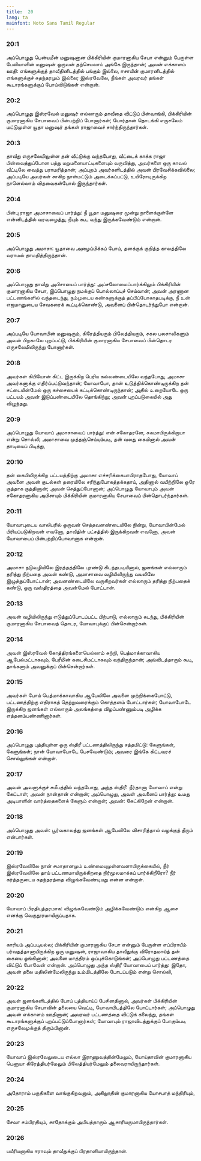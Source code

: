 ```yaml
---
title:  20
lang: ta
mainfont: Noto Sans Tamil Regular
---
```


###  20:1

அப்பொழுது பென்யமீன் மனுஷனான பிக்கிரியின் குமாரனாகிய சேபா என்னும் பேருள்ள பேலியாளின் மனுஷன் ஒருவன் தற்செயலாய் அங்கே இருந்தான்; அவன் எக்காளம் ஊதி: எங்களுக்குத் தாவீதினிடத்தில் பங்கும் இல்லை, ஈசாயின் குமாரனிடத்தில் எங்களுக்குச் சுதந்தரமும் இல்லை; இஸ்ரவேலே, நீங்கள் அவரவர் தங்கள் கூடாரங்களுக்குப் போய்விடுங்கள் என்றான்.

###  20:2

அப்பொழுது இஸ்ரவேல் மனுஷர் எல்லாரும் தாவீதை விட்டுப் பின்வாங்கி, பிக்கிரியின் குமாரனாகிய சேபாவைப் பின்பற்றிப் போனார்கள்; யோர்தான் தொடங்கி எருசலேம் மட்டுமுள்ள யூதா மனுஷர் தங்கள் ராஜாவைச் சார்ந்திருந்தார்கள்.

###  20:3

தாவீது எருசலேமிலுள்ள தன் வீட்டுக்கு வந்தபோது, வீட்டைக் காக்க ராஜா பின்வைத்துப்போன பத்து மறுமனையாட்டிகளையும் வருவித்து, அவர்களை ஒரு காவல் வீட்டிலே வைத்து பராமரித்தான்; அப்புறம் அவர்களிடத்தில் அவன் பிரவேசிக்கவில்லை; அப்படியே அவர்கள் சாகிற நாள்மட்டும் அடைக்கப்பட்டு, உயிரோடிருக்கிற நாளெல்லாம் விதவைகள்போல் இருந்தார்கள்.

###  20:4

பின்பு ராஜா அமாசாவைப் பார்த்து: நீ யூதா மனுஷரை மூன்று நாளைக்குள்ளே என்னிடத்தில் வரவழைத்து, நீயும் கூட வந்து இருக்கவேண்டும் என்றான்.

###  20:5

அப்பொழுது அமாசா: யூதாவை அழைப்பிக்கப் போய், தனக்குக் குறித்த காலத்திலே வராமல் தாமதித்திருந்தான்.

###  20:6

அப்பொழுது தாவீது அபிசாயைப் பார்த்து: அப்சலோமைப்பார்க்கிலும் பிக்கிரியின் குமாரனாகிய சேபா, இப்பொழுது நமக்குப் பொல்லாப்புச் செய்வான்; அவன் அரணான பட்டணங்களில் வந்தடைந்து, நம்முடைய கண்களுக்குத் தப்பிப்போகாதபடிக்கு, நீ உன் எஜமானுடைய சேவகரைக் கூட்டிக்கொண்டு, அவனைப் பின்தொடர்ந்துபோ என்றான்.

###  20:7

அப்படியே யோவாபின் மனுஷரும், கிரேத்தியரும் பிலேத்தியரும், சகல பலசாலிகளும் அவன் பிறகாலே புறப்பட்டு, பிக்கிரியின் குமாரனாகிய சேபாவைப் பின்தொடர எருசலேமிலிருந்து போனார்கள்.

###  20:8

அவர்கள் கிபியோன் கிட்ட இருக்கிற பெரிய கல்லண்டையிலே வந்தபோது, அமாசா அவர்களுக்கு எதிர்ப்பட்டுவந்தான்; யோவாபோ, தான் உடுத்திக்கொண்டிருக்கிற தன் சட்டையின்மேல் ஒரு கச்சையைக் கட்டிக்கொண்டிருந்தான்; அதில் உறையோடே ஒரு பட்டயம் அவன் இடுப்பண்டையிலே தொங்கிற்று; அவன் புறப்படுகையில் அது விழுந்தது.

###  20:9

அப்பொழுது யோவாப் அமாசாவைப் பார்த்து: என் சகோதரனே, சுகமாயிருக்கிறாயா என்று சொல்லி, அமாசாவை முத்தஞ்செய்யும்படி, தன் வலது கையினால் அவன் தாடியைப் பிடித்து,

###  20:10

தன் கையிலிருக்கிற பட்டயத்திற்கு அமாசா எச்சரிக்கையாயிராதபோது, யோவாப் அவனை அவன் குடல்கள் தரையிலே சரிந்துபோகத்தக்கதாய், அதினால் வயிற்றிலே ஒரே குத்தாக குத்தினான்; அவன் செத்துப்போனான்; அப்பொழுது யோவாபும் அவன் சகோதரனாகிய அபிசாயும் பிக்கிரியின் குமாரனாகிய சேபாவைப் பின்தொடர்ந்தார்கள்.

###  20:11

யோவாபுடைய வாலிபரில் ஒருவன் செத்தவனண்டையிலே நின்று, யோவாபின்மேல் பிரியப்படுகிறவன் எவனோ, தாவீதின் பட்சத்தில் இருக்கிறவன் எவனோ, அவன் யோவாபைப் பின்பற்றிப்போவானாக என்றான்.

###  20:12

அமாசா நடுவழியிலே இரத்தத்திலே புரண்டு கிடந்தபடியினால், ஜனங்கள் எல்லாரும் தரித்து நிற்பதை அவன் கண்டு, அமாசாவை வழியிலிருந்து வயலிலே இழுத்துப்போட்டான்; அவனண்டையிலே வருகிறவர்கள் எல்லாரும் தரித்து நிற்பதைக் கண்டு, ஒரு வஸ்திரத்தை அவன்மேல் போட்டான்.

###  20:13

அவன் வழியிலிருந்து எடுத்துப்போடப்பட்ட பிற்பாடு, எல்லாரும் கடந்து, பிக்கிரியின் குமாரனாகிய சேபாவைத் தொடர, யோவாபுக்குப் பின்சென்றார்கள்.

###  20:14

அவன் இஸ்ரவேல் கோத்திரங்களையெல்லாம் சுற்றி, பெத்மாக்காவாகிய ஆபேல்மட்டாகவும், பேரீமின் கடைசிமட்டாகவும் வந்திருந்தான்; அவ்விடத்தாரும் கூடி, தாங்களும் அவனுக்குப் பின்சென்றார்கள்.

###  20:15

அவர்கள் போய் பெத்மாக்காவாகிய ஆபேலிலே அவனை முற்றிக்கைபோட்டு, பட்டணத்திற்கு எதிராகத் தெற்றுவரைக்கும் கொத்தளம் போட்டார்கள்; யோவாபோடே இருக்கிற ஜனங்கள் எல்லாரும் அலங்கத்தை விழப்பண்ணும்படி அழிக்க எத்தனம்பண்ணினார்கள்.

###  20:16

அப்பொழுது புத்தியுள்ள ஒரு ஸ்திரீ பட்டணத்திலிருந்து சத்தமிட்டு: கேளுங்கள், கேளுங்கள்; நான் யோவாபோடே பேசவேண்டும்; அவரை இங்கே கிட்டவரச் சொல்லுங்கள் என்றாள்.

###  20:17

அவன் அவளுக்குச் சமீபத்தில் வந்தபோது, அந்த ஸ்திரீ: நீர்தானா யோவாப் என்று கேட்டாள்; அவன் நான்தான் என்றான்; அப்பொழுது, அவள் அவனைப் பார்த்து: உமது அடியாளின் வார்த்தைகளைக் கேளும் என்றாள்; அவன்: கேட்கிறேன் என்றான்.

###  20:18

அப்பொழுது அவள்: பூர்வகாலத்து ஜனங்கள் ஆபேலிலே விசாரித்தால் வழக்குத் தீரும் என்பார்கள்.

###  20:19

இஸ்ரவேலிலே நான் சமாதானமும் உண்மையுமுள்ளவளாயிருக்கையில், நீர் இஸ்ரவேலிலே தாய் பட்டணமாயிருக்கிறதை நிர்மூலமாக்கப் பார்க்கிறீரோ? நீர் கர்த்தருடைய சுதந்தரத்தை விழுங்கவேண்டியது என்ன என்றாள்.

###  20:20

யோவாப் பிரதியுத்தரமாக: விழுங்கவேண்டும் அழிக்கவேண்டும் என்கிற ஆசை எனக்கு வெகுதூரமாயிருப்பதாக.

###  20:21

காரியம் அப்படியல்ல; பிக்கிரியின் குமாரனாகிய சேபா என்னும் பேருள்ள எப்பிராயீம் பர்வதத்தானாயிருக்கிற ஒரு மனுஷன், ராஜாவாகிய தாவீதுக்கு விரோதமாய்த் தன் கையை ஓங்கினான்; அவனை மாத்திரம் ஒப்புக்கொடுங்கள்; அப்பொழுது பட்டணத்தை விட்டுப் போவேன் என்றான். அப்பொழுது அந்த ஸ்திரீ யோவாபைப் பார்த்து: இதோ, அவன் தலை மதிலின்மேலிருந்து உம்மிடத்திலே போடப்படும் என்று சொல்லி,

###  20:22

அவள் ஜனங்களிடத்தில் போய் புத்தியாய்ப் பேசினதினால், அவர்கள் பிக்கிரியின் குமாரனாகிய சேபாவின் தலையை வெட்டி, யோவாபிடத்திலே போட்டார்கள்; அப்பொழுது அவன் எக்காளம் ஊதினான்; அவரவர் பட்டணத்தை விட்டுக் கலைந்து, தங்கள் கூடாரங்களுக்குப் புறப்பட்டுப்போனார்கள்; யோவாபும் ராஜாவிடத்துக்குப் போகும்படி எருசலேமுக்குத் திரும்பினான்.

###  20:23

யோவாப் இஸ்ரவேலுடைய எல்லா இராணுவத்தின்மேலும், யோய்தாவின் குமாரனாகிய பெனாயா கிரேத்தியர்மேலும் பிலேத்தியர்மேலும் தலைவராயிருந்தார்கள்.

###  20:24

அதோராம் பகுதிகளை வாங்குகிறவனும், அகிலூதின் குமாரனாகிய யோசபாத் மந்திரியும்,

###  20:25

சேவா சம்பிரதியும், சாதோக்கும் அபியத்தாரும் ஆசாரியருமாயிருந்தார்கள்.

###  20:26

யயீரியனாகிய ஈராவும் தாவீதுக்குப் பிரதானியாயிருந்தான்.

